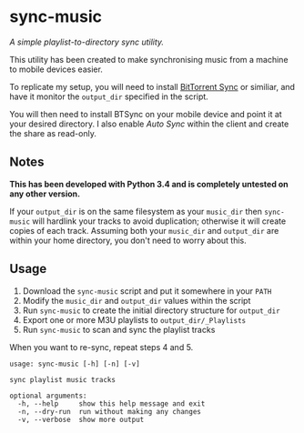 # sync-music
_A simple playlist-to-directory sync utility._

This utility has been created to make synchronising music from a machine to
mobile devices easier.

To replicate my setup, you will need to install
[BitTorrent Sync](http://www.getsync.com/) or similiar, and have it monitor
the `output_dir` specified in the script.

You will then need to install BTSync on your mobile device and point it at your
desired directory. I also enable _Auto Sync_ within the
client and create the share as read-only.

## Notes

**This has been developed with Python 3.4 and is completely untested on any other
version.**

If your `output_dir` is on the same filesystem as your `music_dir` then
`sync-music` will hardlink your tracks to avoid duplication; otherwise it will
create copies of each track. Assuming both your `music_dir` and `output_dir` are
within your home directory, you don't need to worry about this.

## Usage

1. Download the `sync-music` script and put it somewhere in your `PATH`
2. Modify the `music_dir` and `output_dir` values within the script
3. Run `sync-music` to create the initial directory structure for `output_dir`
4. Export one or more M3U playlists to `output_dir/_Playlists`
5. Run `sync-music` to scan and sync the playlist tracks

When you want to re-sync, repeat steps 4 and 5.

```
usage: sync-music [-h] [-n] [-v]

sync playlist music tracks

optional arguments:
  -h, --help     show this help message and exit
  -n, --dry-run  run without making any changes
  -v, --verbose  show more output
```
